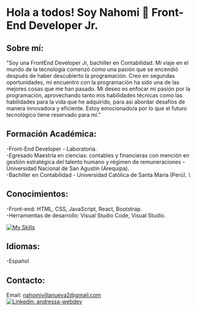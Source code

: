 # Hola a todos! Soy Nahomi 👋  Front-End Developer Jr.

## Sobre mí: 
"Soy una FrontEnd Developer Jr, bachiller en Contabilidad. 
Mi viaje en el mundo de la tecnología comenzó como una pasión que se encendió después de haber descubierto la programación. 
Creo en segundas oportunidades, mi encuentro con la programación ha sido una de las mejores cosas que me han pasado. 
Mi deseo es enfocar mi pasión por la programación, aprovechando tanto mis habilidades técnicas como las habilidades para la vida que he adquirido, para asi abordar desafíos de manera innovadora y eficiente. 
Estoy emocionado/a por lo que el futuro tecnológico tiene reservado para mí."

## Formación Académica: 
-Front-End Developer - Laboratoria. \
-Egresado Maestría en ciencias: contables y financieras con mención en gestión estratégica del talento humano y régimen de remuneraciones - Universidad Nacional de San Agustín (Arequipa). \
-Bachiller en Contabilidad - Universidad Católica de Santa María (Perú). \

## Conocimientos: 
-Front-end: HTML, CSS, JavaScript, React, Bootstrap. \
-Herramientas de desarrollo: Visual Studio Code, Visual Studio. 

[![My Skills](https://skillicons.dev/icons?i=js,html,css,react,figma,nodejs,jest,firebase)](https://skillicons.dev)


## Idiomas: 
-Español 

## Contacto: 
Email: nahomivillanueva2@gmail.com \
[![Linkedin: andressa-webdev](https://skillicons.dev/icons?i=linkedin)](https://www.linkedin.com/in/nahomi-isbel-villanueva-rojas-1a8a48278/) 
